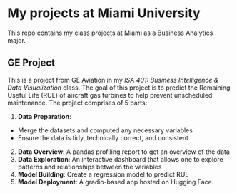 # My projects at Miami University
This repo contains my class projects at Miami as a Business Analytics major.

## GE Project
This is a project from GE Aviation in my *ISA 401: Business Intelligence & Data Visualization* class. The goal of this project is to predict the Remaining Useful Life (RUL) of aircraft gas turbines to help prevent unscheduled maintenance. The project comprises of 5 parts:
1. **Data Preparation**: 
* Merge the datasets and computed any necessary variables
* Ensure the data is tidy, technically correct, and consistent

2. **Data Overview**: A pandas profiling report to get an overview of the data
3. **Data Exploration**: An interactive dashboard that allows one to explore patterns and relationships between the variables
4. **Model Building**: Create a regression model to predict RUL
5. **Model Deployment**: A gradio-based app hosted on Hugging Face.

